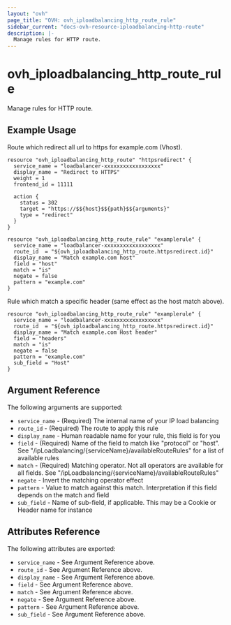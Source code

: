 ```yaml
---
layout: "ovh"
page_title: "OVH: ovh_iploadbalancing_http_route_rule"
sidebar_current: "docs-ovh-resource-iploadbalancing-http-route"
description: |-
  Manage rules for HTTP route.
---
```


# ovh_iploadbalancing_http_route_rule

Manage rules for HTTP route.

## Example Usage

Route which redirect all url to https for example.com (Vhost).

```hcl
resource "ovh_iploadbalancing_http_route" "httpsredirect" {
  service_name = "loadbalancer-xxxxxxxxxxxxxxxxxx"
  display_name = "Redirect to HTTPS"
  weight = 1
  frontend_id = 11111

  action {
    status = 302
    target = "https://$${host}$${path}$${arguments}"
    type = "redirect"
  }
}

resource "ovh_iploadbalancing_http_route_rule" "examplerule" {
  service_name = "loadbalancer-xxxxxxxxxxxxxxxxxx"
  route_id  = "${ovh_iploadbalancing_http_route.httpsredirect.id}"
  display_name = "Match example.com host"
  field = "host"
  match = "is"
  negate = false
  pattern = "example.com"
}
```

Rule which match a specific header (same effect as the host match above).

```hcl
resource "ovh_iploadbalancing_http_route_rule" "examplerule" {
  service_name = "loadbalancer-xxxxxxxxxxxxxxxxxx"
  route_id  = "${ovh_iploadbalancing_http_route.httpsredirect.id}"
  display_name = "Match example.com Host header"
  field = "headers"
  match = "is"
  negate = false
  pattern = "example.com"
  sub_field = "Host"
}
```

## Argument Reference

The following arguments are supported:

* `service_name` - (Required) The internal name of your IP load balancing
* `route_id` - (Required) The route to apply this rule
* `display_name` - Human readable name for your rule, this field is for you
* `field` - (Required) Name of the field to match like "protocol" or "host". See "/ipLoadbalancing/{serviceName}/availableRouteRules" for a list of available rules
* `match` - (Required) Matching operator. Not all operators are available for all fields. See "/ipLoadbalancing/{serviceName}/availableRouteRules"
* `negate` - Invert the matching operator effect
* `pattern` - Value to match against this match. Interpretation if this field depends on the match and field
* `sub_field` - Name of sub-field, if applicable. This may be a Cookie or Header name for instance

## Attributes Reference

The following attributes are exported:

* `service_name` - See Argument Reference above.
* `route_id` - See Argument Reference above.
* `display_name` - See Argument Reference above.
* `field` - See Argument Reference above.
* `match` - See Argument Reference above.
* `negate` - See Argument Reference above.
* `pattern` - See Argument Reference above.
* `sub_field` - See Argument Reference above.
